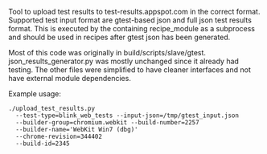 Tool to upload test results to test-results.appspot.com in the
correct format. Supported test input format are gtest-based json and full json
test results format. This is executed by the containing recipe\_module as a
subprocess and should be used in recipes after gtest json has been generated.

Most of this code was originally in build/scripts/slave/gtest.
json\_results\_generator.py was mostly unchanged since it already had testing.
The other files were simplified to have cleaner interfaces and not have external
module dependencies.

Example usage:

    ./upload_test_results.py
      --test-type=blink_web_tests --input-json=/tmp/gtest_input.json
      --builder-group=chromium.webkit --build-number=2257
      --builder-name='WebKit Win7 (dbg)'
      --chrome-revision=344402
      --build-id=2345
